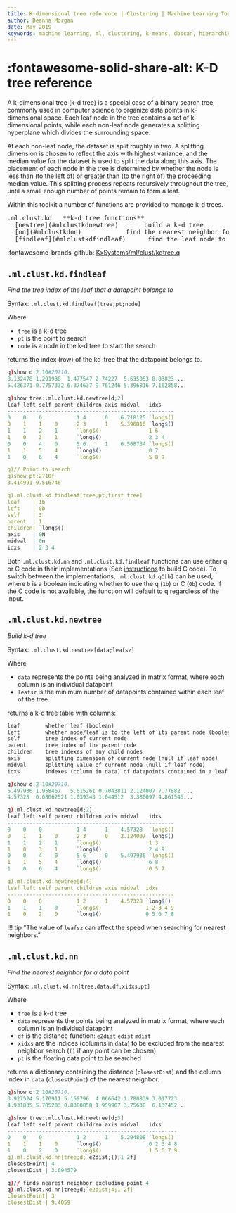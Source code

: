 ```yaml
---
title: K-dimensional tree reference | Clustering | Machine Learning Toolkit | Documentation for kdb+ and q
author: Deanna Morgan
date: May 2019
keywords: machine learning, ml, clustering, k-means, dbscan, hierarchical, cure, kdtree, k-dimensional tree
---
```


# :fontawesome-solid-share-alt: K-D tree reference

A k-dimensional tree (k-d tree) is a special case of a binary search tree, commonly used in computer science to organize data points in k-dimensional space. Each leaf node in the tree contains a set of k-dimensional points, while each non-leaf node generates a splitting hyperplane which divides the surrounding space.

At each non-leaf node, the dataset is split roughly in two. A splitting dimension is chosen to reflect the axis with highest variance, and the median value for the dataset is used to split the data along this axis. The placement of each node in the tree is determined by whether the node is less than (to the left of) or greater than (to the right of) the proceeding median value. This splitting process repeats recursively throughout the tree, until a small enough number of points remain to form a leaf.

Within this toolkit a number of functions are provided to manage k-d trees.

<pre markdown="1" class="language-txt">
.ml.clust.kd   **k-d tree functions**
  [newtree](#mlclustkdnewtree)       build a k-d tree
  [nn](#mlclustkdnn)            find the nearest neighbor for a datapoint
  [findleaf](#mlclustkdfindleaf)      find the leaf node to which a datapoint belongs
</pre>

:fontawesome-brands-github:
[KxSystems/ml/clust/kdtree.q](https://github.com/kxsystems/ml/clust/kdtree.q)


## `.ml.clust.kd.findleaf`

_Find the tree index of the leaf that a datapoint belongs to_

Syntax: `.ml.clust.kd.findleaf[tree;pt;node]`

Where

-   `tree` is a k-d tree
-   `pt` is the point to search
-   `node` is a node in the k-d tree to start the search

returns the index (row) of the kd-tree that the datapoint belongs to.

```q
q)show d:2 10#20?10.
8.132478 1.291938  1.477547 2.74227  5.635053 8.83823 ...
5.426371 0.7757332 6.374637 9.761246 5.396816 7.162858...

q)show tree:.ml.clust.kd.newtree[d;2]
leaf left self parent children axis midval   idxs
-----------------------------------------------------
0    0    0           1 4      0    6.718125 `long$()
0    1    1    0      2 3      1    5.396816 `long$()
1    1    2    1      `long$()               1 6
1    0    3    1      `long$()               2 3 4
0    0    4    0      5 6      1    6.568734 `long$()
1    1    5    4      `long$()               0 7
1    0    6    4      `long$()               5 8 9

q)// Point to search
q)show pt:2?10f
3.414991 9.516746

q).ml.clust.kd.findleaf[tree;pt;first tree]
leaf    | 1b
left    | 0b
self    | 3
parent  | 1
children| `long$()
axis    | 0N
midval  | 0n
idxs    | 2 3 4
```

Both `.ml.clust.kd.nn` and `.ml.clust.kd.findleaf` functions can use either q or C code in their implementations (See [instructions](https://github.com/kxsystems/ml/clust/README.md) to build C code). To switch between the implementations, `.ml.clust.kd.qC[b]` can be used, where `b` is a boolean indicating whether to use the q (`1b`) or C (`0b`) code. If the C code is not available, the function will default to q regardless of the input.


## `.ml.clust.kd.newtree`

_Build k-d tree_

Syntax: `.ml.clust.kd.newtree[data;leafsz]`

Where

-   `data` represents the points being analyzed in matrix format, where each column is an individual datapoint
-   `leafsz` is the minimum number of datapoints contained within each leaf of the tree.

returns a k-d tree table with columns:

```txt
leaf        whether leaf (boolean)
left        whether node/leaf is to the left of its parent node (boolean)
self        tree index of current node
parent      tree index of the parent node
children    tree indexes of any child nodes
axis        splitting dimension of current node (null if leaf node)
midval      splitting value of current node (null if leaf node)
idxs        indexes (column in data) of datapoints contained in a leaf
```

```q
q)show d:2 10#20?10.
5.497936 1.958467   5.615261 0.7043811 2.124007 7.77882 ...
4.57328  0.08062521 1.039343 1.044512  3.380097 4.861546...

q).ml.clust.kd.newtree[d;2]
leaf left self parent children axis midval   idxs
-----------------------------------------------------
0    0    0           1 4      1    4.57328  `long$()
0    1    1    0      2 3      0    2.124007 `long$()
1    1    2    1      `long$()               1 3
1    0    3    1      `long$()               2 4 9
0    0    4    0      5 6      0    5.497936 `long$()
1    1    5    4      `long$()               6 8
1    0    6    4      `long$()               0 5 7

q).ml.clust.kd.newtree[d;4]
leaf left self parent children axis midval  idxs
-----------------------------------------------------
0    0    0           1 2      1    4.57328 `long$()
1    1    1    0      `long$()              1 2 3 4 9
1    0    2    0      `long$()              0 5 6 7 8
```

!!! tip "The value of `leafsz` can affect the speed when searching for nearest neighbors."


## `.ml.clust.kd.nn`

_Find the nearest neighbor for a data point_

Syntax: `.ml.clust.kd.nn[tree;data;df;xidxs;pt]`

Where

-   `tree` is a k-d tree
-   `data` represents the points being analyzed in matrix format, where each column is an individual datapoint
-   `df` is the distance function: `e2dist` `edist` `mdist`
-   `xidxs` are the indices (columns in `data`) to be excluded from the nearest neighbor search (`()` if any point can be chosen)
-   `pt` is the floating data point to be searched

returns a dictionary containing the distance (`closestDist`) and the column index in `data` (`closestPoint`) of the nearest neighbor.

```q
q)show d:2 10#20?10.
3.927524 5.170911 5.159796  4.066642 1.780839 3.017723 ..
4.931835 5.785203 0.8388858 1.959907 3.75638  6.137452 ..

q)show tree:.ml.clust.kd.newtree[d;3]
leaf left self parent children axis midval   idxs
------------------------------------------------------
0    0    0           1 2      1    5.294808 `long$()
1    1    1    0      `long$()               0 2 3 4 8
1    0    2    0      `long$()               1 5 6 7 9
q).ml.clust.kd.nn[tree;d;`e2dist;();1 2f]
closestPoint| 4
closestDist | 3.694579

q)// finds nearest neighbor excluding point 4
q).ml.clust.kd.nn[tree;d;`e2dist;4;1 2f]
closestPoint| 3
closestDist | 9.4059
```


